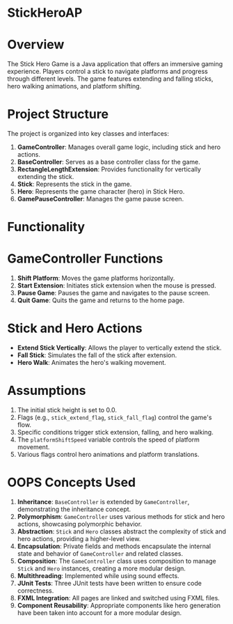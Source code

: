 # StickHeroAP

# Overview
The Stick Hero Game is a Java application that offers an immersive gaming experience. Players control a stick to navigate platforms and progress through different levels. The game features extending and falling sticks, hero walking animations, and platform shifting.

# Project Structure
The project is organized into key classes and interfaces:

1. **GameController**: Manages overall game logic, including stick and hero actions.
2. **BaseController**: Serves as a base controller class for the game.
3. **RectangleLengthExtension**: Provides functionality for vertically extending the stick.
4. **Stick**: Represents the stick in the game.
5. **Hero**: Represents the game character (hero) in Stick Hero.
6. **GamePauseController**: Manages the game pause screen.

# Functionality

# GameController Functions
1. **Shift Platform**: Moves the game platforms horizontally.
2. **Start Extension**: Initiates stick extension when the mouse is pressed.
3. **Pause Game**: Pauses the game and navigates to the pause screen.
4. **Quit Game**: Quits the game and returns to the home page.

# Stick and Hero Actions
- **Extend Stick Vertically**: Allows the player to vertically extend the stick.
- **Fall Stick**: Simulates the fall of the stick after extension.
- **Hero Walk**: Animates the hero's walking movement.

# Assumptions
1. The initial stick height is set to 0.0.
2. Flags (e.g., `stick_extend_flag`, `stick_fall_flag`) control the game's flow.
3. Specific conditions trigger stick extension, falling, and hero walking.
4. The `platformShiftSpeed` variable controls the speed of platform movement.
5. Various flags control hero animations and platform translations.

# OOPS Concepts Used
1. **Inheritance**: `BaseController` is extended by `GameController`, demonstrating the inheritance concept.
2. **Polymorphism**: `GameController` uses various methods for stick and hero actions, showcasing polymorphic behavior.
3. **Abstraction**: `Stick` and `Hero` classes abstract the complexity of stick and hero actions, providing a higher-level view.
4. **Encapsulation**: Private fields and methods encapsulate the internal state and behavior of `GameController` and related classes.
5. **Composition**: The `GameController` class uses composition to manage `Stick` and `Hero` instances, creating a more modular design.
6. **Multithreading**: Implemented while using sound effects.
7. **JUnit Tests**: Three JUnit tests have been written to ensure code correctness.
8. **FXML Integration**: All pages are linked and switched using FXML files.
9. **Component Reusability**: Appropriate components like hero generation have been taken into account for a more modular design.


